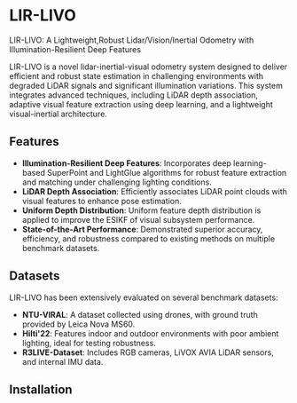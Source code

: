 # LIR-LIVO
LIR-LIVO: A Lightweight,Robust Lidar/Vision/Inertial Odometry with Illumination-Resilient Deep Features

LIR-LIVO is a novel lidar-inertial-visual odometry system designed to deliver efficient and robust state estimation in challenging environments with degraded LiDAR signals and significant illumination variations. This system integrates advanced techniques, including LiDAR depth association, adaptive visual feature extraction using deep learning, and a lightweight visual-inertial architecture.

## Features
- **Illumination-Resilient Deep Features**: Incorporates deep learning-based SuperPoint and LightGlue algorithms for robust feature extraction and matching under challenging lighting conditions.
- **LiDAR Depth Association**: Efficiently associates LiDAR point clouds with visual features to enhance pose estimation.
- **Uniform Depth Distribution**: Uniform feature depth distribution is applied to improve the ESIKF of visual subsystem performance.
- **State-of-the-Art Performance**: Demonstrated superior accuracy, efficiency, and robustness compared to existing methods on multiple benchmark datasets.

## Datasets
LIR-LIVO has been extensively evaluated on several benchmark datasets:
- **NTU-VIRAL**: A dataset collected using drones, with ground truth provided by Leica Nova MS60.
- **Hilti'22**: Features indoor and outdoor environments with poor ambient lighting, ideal for testing robustness.
- **R3LIVE-Dataset**: Includes RGB cameras, LiVOX AVIA LiDAR sensors, and internal IMU data.

## Installation
